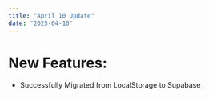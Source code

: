 ```yaml
---
title: "April 10 Update"
date: "2025-04-10"
---
```


# New Features:

- Successfully Migrated from LocalStorage to Supabase
